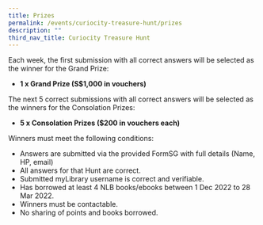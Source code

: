 ```yaml
---
title: Prizes
permalink: /events/curiocity-treasure-hunt/prizes
description: ""
third_nav_title: Curiocity Treasure Hunt
---
```

Each week, the first submission with all correct answers will be selected as the winner for the Grand Prize:

* **1 x Grand Prize (S$1,000 in vouchers)**

The next 5 correct submissions with all correct answers will be selected as the winners for the Consolation Prizes:

* **5 x Consolation Prizes ($200 in vouchers each)**

Winners must meet the following conditions:

* Answers are submitted via the provided FormSG with full details (Name, HP, email)
* All answers for that Hunt are correct.
* Submitted myLibrary username is correct and verifiable.
* Has borrowed at least 4 NLB books/ebooks between 1 Dec 2022 to 28 Mar 2022.
* Winners must be contactable.
* No sharing of points and books borrowed.
